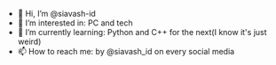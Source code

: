 - 👋 Hi, I’m @siavash-id
- 👀 I’m interested in: PC and tech
- 🌱 I’m currently learning: Python and C++ for the next(I know it's just weird)
- 📫 How to reach me: by @siavash_id on every social media
